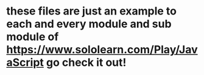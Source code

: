 # these files are just an example to each and every module and sub module of https://www.sololearn.com/Play/JavaScript go check it out!
